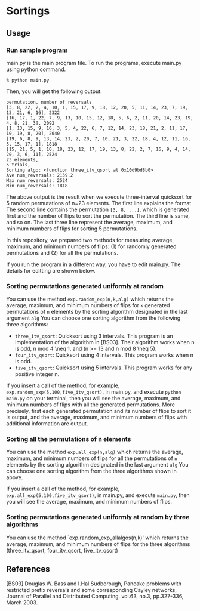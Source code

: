 # Sortings

## Usage
### Run sample program

main.py is the main program file.
To run the programs, execute main.py using python command.

```
% python main.py
```

Then, you will get the following output.

```
permutation, number of reversals
[3, 8, 22, 2, 4, 10, 1, 15, 17, 9, 18, 12, 20, 5, 11, 14, 23, 7, 19, 13, 21, 6, 16], 2322
[16, 17, 1, 22, 7, 9, 13, 10, 15, 12, 18, 5, 6, 2, 11, 20, 14, 23, 19, 4, 8, 21, 3], 2092
[1, 13, 15, 9, 16, 3, 5, 4, 22, 6, 7, 12, 14, 23, 18, 21, 2, 11, 17, 10, 19, 8, 20], 2040
[19, 6, 8, 9, 13, 14, 23, 2, 20, 7, 10, 21, 3, 22, 18, 4, 12, 11, 16, 5, 15, 17, 1], 1818
[15, 21, 5, 1, 10, 18, 23, 12, 17, 19, 13, 8, 22, 2, 7, 16, 9, 4, 14, 20, 3, 6, 11], 2524
23 elements,
5 trials,
Sorting algo: <function three_itv_qsort at 0x10d9bd8b0>
Ave num_reversals: 2159.2
Max num_reversals: 2524
Min num_reversals: 1818

```

The above output is the result when we execute three-interval quicksort for 5 random permutations of n=23 elements.
The first line explains the format
The second line contains the permutation `[3, 8, ...]`, which is generated first and the number of flips to sort the permutation.
The third line is same, and so on.
The last three line represent the average, maximum, and minimum numbers of flips for sorting 5 permutations.

In this repository, we prepared two methods for measuring average, maximum, and minimum numbers of flips:
(1) for randomly generated permutations and (2) for all the permutations.

If you run the program in a different way, you have to edit main.py.
The details for editting are shown below.

### Sorting permutations generated uniformly at random

You can use the method `exp.random_exp(n,k,alg)` which returns the average, maximum, and minimum numbers of flips for `k` generated permutations of `n` elements by the sorting algorithm designated in the last argument `alg`
You can choose one sorting algorithm from the following three algorithms:

- `three_itv_qsort`: Quicksort using 3 intervals. This program is an implementation of the algorithm in [BS03]. Their algorithm works when n is odd, n mod 4 \neq 1, and (n >= 13 and n mod 8 \neq 5).
- `four_itv_qsort`: Quicksort using 4 intervals. This program works when n is odd.
- `five_itv_qsort`: Quicksort using 5 intervals. This program works for any positive integer n.

If you insert a call of the method, for example, `exp.random_exp(5,100,five_itv_qsort)`, in main.py, and execute `python main.py` on your terminal,
then you will see the average, maximum, and minimum numbers of flips with all the generated permutations.
More precisely, first each generated permutation and its number of flips to sort it is output, and the average, maximum, and minimum numbers of flips with additional information are output.

### Sorting all the permutations of n elements

You can use the method `exp.all_exp(n,alg)` which returns the average, maximum, and minimum numbers of flips for all the permutations of `n` elements by the sorting algorithm designated in the last argument `alg`
You can choose one sorting algorithm from the three algorithms shown in above.

If you insert a call of the method, for example, `exp.all_exp(5,100,five_itv_qsort)`, in main.py, and execute `main.py`,
then you will see the average, maximum, and minimum numbers of flips.

### Sorting permutations generated uniformly at random by three algorithms

You can use the method `exp.random_exp_allalgos(n,k)' which returns 
the average, maximum, and minimum numbers of flips for the three algorithms (three_itv_qsort, four_itv_qsort, five_itv_qsort)

## References

[BS03] Douglas W. Bass and I.Hal Sudborough, Pancake problems with restricted prefix reversals and some corresponding Cayley networks, Journal of Parallel and Distributed Computing, vol.63, no.3, pp.327-336, March 2003.
